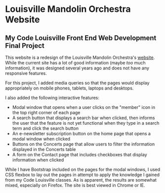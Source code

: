 # Louisville Mandolin Orchestra Website
## My Code Louisville Front End Web Development Final Project

This website is a redesign of the Louisville Mandolin Orchestra's [website](http://www.lmo.org). While the current site has a lot of good information (maybe *too* much information), it was designed several years ago and does not have any responsive features.

For this project, I added media queries so that the pages would display appropriately on mobile phones, tablets, laptops and desktops.

I also added the following interactive features:
* Modal window that opens when a user clicks on the "member" icon in the top right corner of each page
* A search button that displays a search bar when clicked, then informs the user that the feature is not yet functional when they type in a search term and click the search button
* An e-newsletter subscription button on the home page that opens a modal window when clicked
* Buttons on the Concerts page that allow users to filter the information displayed in the Concerts table
* A form on the Contact page that includes checkboxes that display information when clicked

While I have Bootstrap included on the pages for the modal windows, I used CSS flexbox to lay out the pages in attempt to apply the knowledge I gained from my Code Louisville classes. As is apparent, the results are somewhat mixed, especially on Firefox. The site is best viewed in Chrome or IE.
